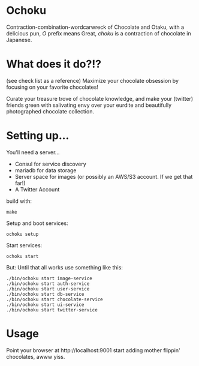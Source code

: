# Ochoku

Contraction-combination-wordcarwreck of Chocolate and Otaku, with a
delicious pun, _O_ prefix means Great, _choku_ is a contraction of
chocolate in Japanese.

# What does it do?!?

(see check list as a reference) Maximize your chocolate obsession by
focusing on your favorite chocolates!

Curate your treasure trove of chocolate knowledge, and make your
(twitter) friends green with salivating envy over your eurdite
and beautifully photographed chocolate collection.

# Setting up...

You'll need a server...

- Consul for service discovery
- mariadb for data storage
- Server space for images (or possibly an AWS/S3 account. If we get that far!)
- A Twitter Account

build with:

    make

Setup and boot services:

    ochoku setup

Start services:

    ochoku start

But: Until that all works use something like this:

    ./bin/ochoku start image-service
    ./bin/ochoku start auth-service
    ./bin/ochoku start user-service
    ./bin/ochoku start db-service
    ./bin/ochoku start chocolate-service
    ./bin/ochoku start ui-service
    ./bin/ochoku start twitter-service

# Usage

Point your browser at http://localhost:9001 start adding mother flippin' chocolates, awww yiss.
